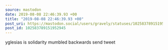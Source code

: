 ```yaml
---
source: mastodon
date: 2019-08-08 22:46:39.93 +00
title: "2019-08-08 22:46:39.93 +00"
post_uri: https://mastodon.social/users/gravely/statuses/102583789151952945
post_id: 102583789151952945
---
```

yglesias is solidarity mumbled backwards send tweet



